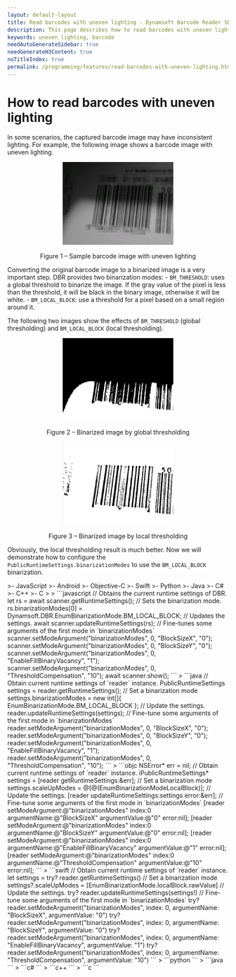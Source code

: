 ```yaml
---
layout: default-layout
title: Read barcodes with uneven lighting - Dynamsoft Barcode Reader SDK
description: This page describes how to read barcodes with uneven lighting in Dynamsoft Barcode Reader SDK.
keywords: uneven lighting, barcode
needAutoGenerateSidebar: true
needGenerateH3Content: true
noTitleIndex: true
permalink: /programming/features/read-barcodes-with-uneven-lighting.html
---
```


# How to read barcodes with uneven lighting

In some scenarios, the captured barcode image may have inconsistent lighting. For example, the following image shows a barcode image with uneven lighting.

<div align="center">
   <p><img src="assets/read-barcodes-with-uneven-lighting/uneven-illumination.png" alt="Sample barcode image with uneven lighting" width="50%" /></p>
   <p>Figure 1 – Sample barcode image with uneven lighting</p>
</div>

Converting the original barcode image to a binarized image is a very important step. DBR provides two binarization modes:
    - `BM_THRESHOLD`: uses a global threshold to binarize the image. If the gray value of the pixel is less than the threshold, it will be black in the binary image, otherwise it will be white.
    - `BM_LOCAL_BLOCK`: use a threshold for a pixel based on a small region around it.

The following two images show the effects of `BM_THRESHOLD` (global thresholding) and `BM_LOCAL_BLOCK` (local thresholding).

<div align="center">
   <p><img src="assets/read-barcodes-with-uneven-lighting/dm-threshold.png" alt="Binarized image by global thresholding" width="50%" /></p>
   <p>Figure 2 – Binarized image by global thresholding</p>
</div>

<div align="center">
   <p><img src="assets/read-barcodes-with-uneven-lighting/dm-local-block.png" alt="Binarized image by local thresholding" width="50%" /></p>
   <p>Figure 3 – Binarized image by local thresholding</p>
</div>

Obviously, the local thresholding result is much better. Now we will demonstrate how to configure the `PublicRuntimeSettings.binarizationModes` to use the `BM_LOCAL_BLOCK` binarization.

<div class="sample-code-prefix template2"></div>
   >- JavaScript
   >- Android
   >- Objective-C
   >- Swift
   >- Python
   >- Java
   >- C#
   >- C++
   >- C  
   >
>
```javascript
// Obtains the current runtime settings of DBR.
let rs = await scanner.getRuntimeSettings();
// Sets the binarization mode.
rs.binarizationModes[0] = Dynamsoft.DBR.EnumBinarizationMode.BM_LOCAL_BLOCK;
// Updates the settings.
await scanner.updateRuntimeSettings(rs);
// Fine-tunes some arguments of the first mode in `binarizationModes`
scanner.setModeArgument("binarizationModes", 0, "BlockSizeX", "0");
scanner.setModeArgument("binarizationModes", 0, "BlockSizeY", "0");
scanner.setModeArgument("binarizationModes", 0, "EnableFillBinaryVacancy", "1");
scanner.setModeArgument("binarizationModes", 0, "ThresholdCompensation", "10");
await scanner.show();
```
>
```java
// Obtain current runtime settings of `reader` instance.
PublicRuntimeSettings settings = reader.getRuntimeSettings();
// Set a binarization mode
settings.binarizationModes = new int[]{ EnumBinarizationMode.BM_LOCAL_BLOCK };
// Update the settings.
reader.updateRuntimeSettings(settings);
// Fine-tune some arguments of the first mode in `binarizationModes`
reader.setModeArgument("binarizationModes", 0, "BlockSizeX", "0");
reader.setModeArgument("binarizationModes", 0, "BlockSizeY", "0");
reader.setModeArgument("binarizationModes", 0, "EnableFillBinaryVacancy", "1");
reader.setModeArgument("binarizationModes", 0, "ThresholdCompensation", "10");
```
>
```objc
NSError* err = nil;
// Obtain current runtime settings of `reader` instance.
iPublicRuntimeSettings* settings = [reader getRuntimeSettings:&err];
// Set a binarization mode
settings.scaleUpModes = @[@(EnumBinarizationModeLocalBlock)];
// Update the settings.
[reader updateRuntimeSettings:settings error:&err];
// Fine-tune some arguments of the first mode in `binarizationModes`
[reader setModeArgument:@"binarizationModes" index:0 argumentName:@"BlockSizeX" argumentValue:@"0" error:nil];
[reader setModeArgument:@"binarizationModes" index:0 argumentName:@"BlockSizeY" argumentValue:@"0" error:nil];
[reader setModeArgument:@"binarizationModes" index:0 argumentName:@"EnableFillBinaryVacancy" argumentValue:@"1" error:nil];
[reader setModeArgument:@"binarizationModes" index:0 argumentName:@"ThresholdCompensation" argumentValue:@"10" error:nil];
```
>
```swift
// Obtain current runtime settings of `reader` instance.
let settings = try? reader.getRuntimeSettings()
// Set a binarization mode
settings?.scaleUpModes = [EnumBinarizationMode.localBlock.rawValue]
// Update the settings.
try? reader.updateRuntimeSettings(settings!)
// Fine-tune some arguments of the first mode in `binarizationModes`
try? reader.setModeArgument("binarizationModes", index: 0, argumentName: "BlockSizeX", argumentValue: "0")
try? reader.setModeArgument("binarizationModes", index: 0, argumentName: "BlockSizeY", argumentValue: "0")
try? reader.setModeArgument("binarizationModes", index: 0, argumentName: "EnableFillBinaryVacancy", argumentValue: "1")
try? reader.setModeArgument("binarizationModes", index: 0, argumentName: "ThresholdCompensation", argumentValue: "10")
```
>
```python
```
>
```java
```
>
```c#
```
>
```c++
```
>
```c
```
